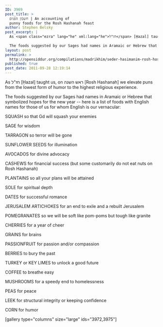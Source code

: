```yaml
---
ID: 3969
post_title: >
  חשבון הפנים | An accounting of
  punny foods for the Rosh Hashanah feast
author: Stephen Belsky
post_excerpt: |
  As <span class="ezra" lang="he" xml:lang="he">חז"ל</span> [Ḥazal] taught us, on <span class="ezra" lang="he" xml:lang="he">ראש השנה</span> [Rosh Hashanah] we elevate puns from the lowest form of humor to the highest religious experience.
  
  The foods suggested by our Sages had names in Aramaic or Hebrew that symbolized hopes for the new year -- here is a list of foods with English names for those of us for whom English is our vernacular:
layout: post
permalink: >
  http://opensiddur.org/compilations/madrikhim/seder-hasimanim-rosh-hoshanah/an-accounting-of-punny-foods-for-the-rosh-hashanah-feasts-by-r-stephen-belsky/
published: true
post_date: 2011-09-28 12:19:14
---
```

<div class="english">
As <span class="hebrew" lang="he">חז"ל</span> [Ḥazal] taught us, on <span class="hebrew" lang="he">ראש השנה</span> [Rosh Hashanah] we elevate puns from the lowest form of humor to the highest religious experience.

The foods suggested by our Sages had names in Aramaic or Hebrew that symbolized hopes for the new year -- here is a list of foods with English names for those of us for whom English is our vernacular:

SQUASH so that Gd will squash your enemies

SAGE for wisdom

TARRAGON so terror will be gone

SUNFLOWER SEEDS for illumination

AVOCADOS for divine advocacy

CASHEWS for financial success (but some customarily do not eat nuts on Rosh Hashanah)

PLANTAINS so all your plans will be attained

SOLE for spiritual depth

DATES for successful romance

JERUSALEM ARTICHOKES for an end to exile and a rebuilt Jerusalem

POMEGRANATES so we will be soft like pom-poms but tough like granite

CHERRIES for a year of cheer

GRAINS for brains

PASSIONFRUIT for passion and/or compassion

BERRIES to bury the past

TURKEY or KEY LIMES to unlock a good future

COFFEE to breathe easy

MUSHROOMS for a speedy end to homelessness

PEAS for peace

LEEK for structural integrity or keeping confidence

CORN for humor
</div>

[gallery type="columns" size="large" ids="3972,3975"]